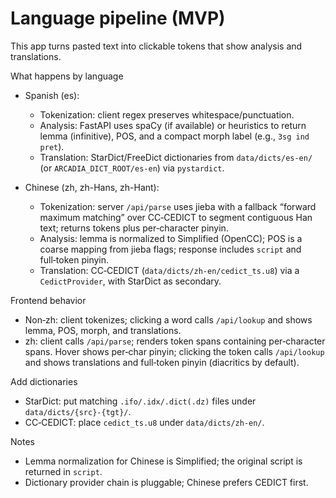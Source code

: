 # Language pipeline (MVP)

This app turns pasted text into clickable tokens that show analysis and translations.

What happens by language
- Spanish (es):
  - Tokenization: client regex preserves whitespace/punctuation.
  - Analysis: FastAPI uses spaCy (if available) or heuristics to return lemma (infinitive), POS, and a compact morph label (e.g., `3sg ind pret`).
  - Translation: StarDict/FreeDict dictionaries from `data/dicts/es-en/` (or `ARCADIA_DICT_ROOT/es-en`) via `pystardict`.

- Chinese (zh, zh-Hans, zh-Hant):
  - Tokenization: server `/api/parse` uses jieba with a fallback “forward maximum matching” over CC‑CEDICT to segment contiguous Han text; returns tokens plus per‑character pinyin.
  - Analysis: lemma is normalized to Simplified (OpenCC); POS is a coarse mapping from jieba flags; response includes `script` and full‑token pinyin.
  - Translation: CC‑CEDICT (`data/dicts/zh-en/cedict_ts.u8`) via a `CedictProvider`, with StarDict as secondary.

Frontend behavior
- Non‑zh: client tokenizes; clicking a word calls `/api/lookup` and shows lemma, POS, morph, and translations.
- zh: client calls `/api/parse`; renders token spans containing per‑character spans. Hover shows per‑char pinyin; clicking the token calls `/api/lookup` and shows translations and full‑token pinyin (diacritics by default).

Add dictionaries
- StarDict: put matching `.ifo/.idx/.dict(.dz)` files under `data/dicts/{src}-{tgt}/`.
- CC‑CEDICT: place `cedict_ts.u8` under `data/dicts/zh-en/`.

Notes
- Lemma normalization for Chinese is Simplified; the original script is returned in `script`.
- Dictionary provider chain is pluggable; Chinese prefers CEDICT first.
